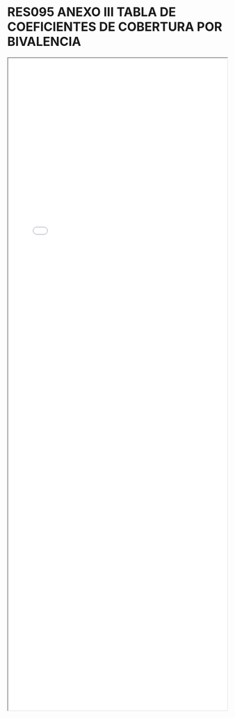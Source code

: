 
# RES095 ANEXO III TABLA DE COEFICIENTES DE COBERTURA POR BIVALENCIA

<iframe src="../RES095 ANEXO III TABLA DE COEFICIENTES DE COBERTURA POR BIVALENCIA.pdf" width="100%" height="1500px"></iframe>


